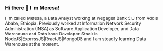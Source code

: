 ### Hi there 👋 I 'm Meresa! 
I 'm called Meresa, a Data Analyst working at Wegagen Bank S.C from Addis Ababa, Ethiopia. Previously worked at Information Network Security Administration (INSA) as Software Application Developer, and Data Warehouse and Data base Developer. Stack is NodeJS|ExpressJS|ReactJS|MongoDB and I am steadily learning Data Warehouse at the moment.
<!--
**Meresa16/Meresa16** is a ✨ _special_ ✨ repository because its `README.md` (this file) appears on your GitHub profile.



. 🔭 I’m currently working at Wegagen Bank as Data Analyst
- 🌱 I’m currently learning  Data Warehouse 
- 🤝 I 'm avilable for freelancing.
- 📫 How to reach me meresagidey0938@gmail.com 
- 📄 Know about my experiences

-->
